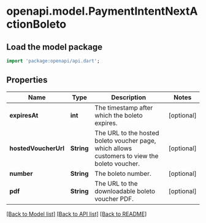 # openapi.model.PaymentIntentNextActionBoleto

## Load the model package
```dart
import 'package:openapi/api.dart';
```

## Properties
Name | Type | Description | Notes
------------ | ------------- | ------------- | -------------
**expiresAt** | **int** | The timestamp after which the boleto expires. | [optional] 
**hostedVoucherUrl** | **String** | The URL to the hosted boleto voucher page, which allows customers to view the boleto voucher. | [optional] 
**number** | **String** | The boleto number. | [optional] 
**pdf** | **String** | The URL to the downloadable boleto voucher PDF. | [optional] 

[[Back to Model list]](../README.md#documentation-for-models) [[Back to API list]](../README.md#documentation-for-api-endpoints) [[Back to README]](../README.md)



